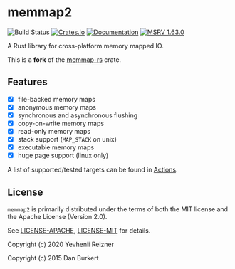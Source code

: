# memmap2
![Build Status](https://github.com/RazrFalcon/memmap2-rs/workflows/Rust/badge.svg)
[![Crates.io](https://img.shields.io/crates/v/memmap2.svg)](https://crates.io/crates/memmap2)
[![Documentation](https://docs.rs/memmap2/badge.svg)](https://docs.rs/memmap2)
[![MSRV 1.63.0](https://img.shields.io/badge/msrv-1.63.0-dea584.svg?logo=rust)](https://github.com/rust-lang/rust/releases/tag/1.63.0)

A Rust library for cross-platform memory mapped IO.

This is a **fork** of the [memmap-rs](https://github.com/danburkert/memmap-rs) crate.

## Features

- [x] file-backed memory maps
- [x] anonymous memory maps
- [x] synchronous and asynchronous flushing
- [x] copy-on-write memory maps
- [x] read-only memory maps
- [x] stack support (`MAP_STACK` on unix)
- [x] executable memory maps
- [x] huge page support (linux only)

A list of supported/tested targets can be found in [Actions](https://github.com/RazrFalcon/memmap2-rs/actions).

## License

`memmap2` is primarily distributed under the terms of both the MIT license and the
Apache License (Version 2.0).

See [LICENSE-APACHE](LICENSE-APACHE), [LICENSE-MIT](LICENSE-MIT) for details.

Copyright (c) 2020 Yevhenii Reizner

Copyright (c) 2015 Dan Burkert
